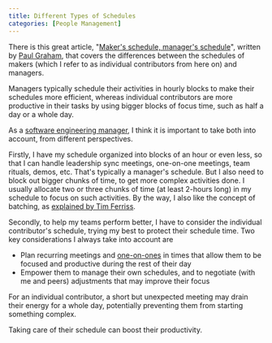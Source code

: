 ```yaml
---
title: Different Types of Schedules
categories: [People Management]
---
```


There is this great article, "[Maker's schedule, manager's schedule](http://www.paulgraham.com/makersschedule.html)", written by [Paul Graham](https://en.wikipedia.org/wiki/Paul_Graham_(programmer)), that covers the differences between the schedules of makers (which I refer to as individual contributors from here on) and managers.

Managers typically schedule their activities in hourly blocks to make their schedules more efficient, whereas individual contributors are more productive in their tasks by using bigger blocks of focus time, such as half a day or a whole day.

As a [software engineering manager](/mgmt/sem/sem-role), I think it is important to take both into account, from different perspectives.

Firstly, I have my schedule organized into blocks of an hour or even less, so that I can handle leadership sync meetings, one-on-one meetings, team rituals, demos, etc. That's typically a manager's schedule. But I also need to block out bigger chunks of time, to get more complex activities done. I usually allocate two or three chunks of time (at least 2-hours long) in my schedule to focus on such activities. By the way, I also like the concept of batching, as [explained by Tim Ferriss](https://www.youtube.com/watch?v=ghVdzAeX0bg).

Secondly, to help my teams perform better, I have to consider the individual contributor's schedule, trying my best to protect their schedule time. Two key considerations I always take into account are

- Plan recurring meetings and [one-on-ones](/mgmt/people/one-on-ones) in times that allow them to be focused and productive during the rest of their day
- Empower them to manage their own schedules, and to negotiate (with me and peers) adjustments that may improve their focus

For an individual contributor, a short but unexpected meeting may drain their energy for a whole day, potentially preventing them from starting something complex.

Taking care of their schedule can boost their productivity.